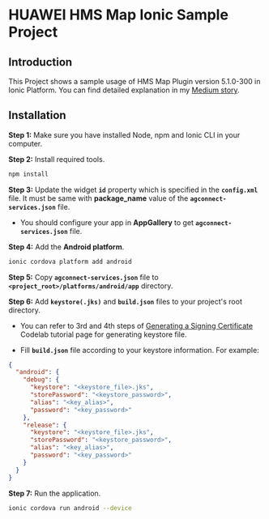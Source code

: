 # HUAWEI HMS Map Ionic Sample Project 


## Introduction

This Project shows a sample usage of HMS Map Plugin version 5.1.0-300 in Ionic Platform. You can find detailed explanation in my [Medium story](https://medium.com/@tolunaykatirci/huawei-cordova-map-plugin-in-ionic-e0ab93f3dfe).

## Installation

**Step 1:** Make sure you have installed Node, npm and Ionic CLI in your computer.

**Step 2:** Install required tools.

```bash
npm install
```

**Step 3:** Update the widget **`id`** property which is specified in the **`config.xml`** file. It must be same with **package_name** value of the **`agconnect-services.json`** file.

- You should configure your app in **AppGallery** to get **`agconnect-services.json`** file.

**Step 4:** Add the **Android platform**.

```bash
ionic cordova platform add android
```

**Step 5:** Copy **`agconnect-services.json`** file to **`<project_root>/platforms/android/app`** directory.

**Step 6:** Add **`keystore(.jks)`** and **`build.json`** files to your project's root directory.

- You can refer to 3rd and 4th steps of [Generating a Signing Certificate](https://developer.huawei.com/consumer/en/codelab/HMSPreparation/index.html#2) Codelab tutorial page for generating keystore file.

- Fill **`build.json`** file according to your keystore information. For example:

```json
{
  "android": {
    "debug": {
      "keystore": "<keystore_file>.jks",
      "storePassword": "<keystore_password>",
      "alias": "<key_alias>",
      "password": "<key_password>"
    },
    "release": {
      "keystore": "<keystore_file>.jks",
      "storePassword": "<keystore_password>",
      "alias": "<key_alias>",
      "password": "<key_password>"
    }
  }
}
```

**Step 7:** Run the application.

```bash
ionic cordova run android --device
```